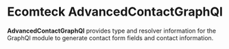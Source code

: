 # Ecomteck AdvancedContactGraphQl

**AdvancedContactGraphQl** provides type and resolver information for the GraphQl module
to generate contact form fields and contact information.
